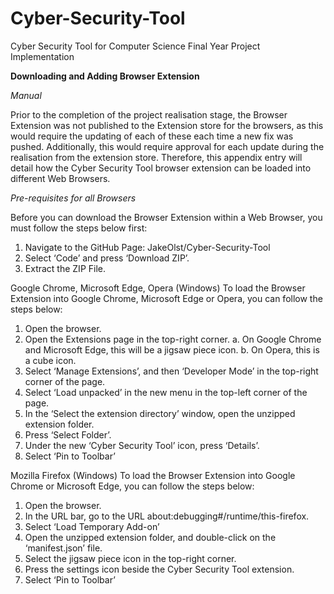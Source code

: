 # Cyber-Security-Tool
Cyber Security Tool for Computer Science Final Year Project Implementation

**Downloading and Adding Browser Extension**

*Manual*

Prior to the completion of the project realisation stage, the Browser Extension was not published to the Extension store for the browsers, as this would require the updating of each of these each time a new fix was pushed. Additionally, this would require approval for each update during the realisation from the extension store. Therefore, this appendix entry will detail how the Cyber Security Tool browser extension can be loaded into different Web Browsers.

*Pre-requisites for all Browsers*

Before you can download the Browser Extension within a Web Browser, you must follow the steps below first:
1.	Navigate to the GitHub Page: JakeOlst/Cyber-Security-Tool
2.	Select ‘Code’ and press ‘Download ZIP’.
3.	Extract the ZIP File.

Google Chrome, Microsoft Edge, Opera (Windows)
To load the Browser Extension into Google Chrome, Microsoft Edge or Opera, you can follow the steps below:
1.	Open the browser.
2.	Open the Extensions page in the top-right corner.
a.	On Google Chrome and Microsoft Edge, this will be a jigsaw piece icon.
b.	On Opera, this is a cube icon.
3.	Select ‘Manage Extensions’, and then ‘Developer Mode’ in the top-right corner of the page.
4.	Select ‘Load unpacked’ in the new menu in the top-left corner of the page.
5.	In the ‘Select the extension directory’ window, open the unzipped extension folder.
6.	Press ‘Select Folder’.
7.	Under the new ‘Cyber Security Tool’ icon, press ‘Details’.
8.	Select ‘Pin to Toolbar’

Mozilla Firefox (Windows)
To load the Browser Extension into Google Chrome or Microsoft Edge, you can follow the steps below:
1.	Open the browser.
2.	In the URL bar, go to the URL about:debugging#/runtime/this-firefox.
3.	Select ‘Load Temporary Add-on’
4.	Open the unzipped extension folder, and double-click on the ‘manifest.json’ file.
5.	Select the jigsaw piece icon in the top-right corner.
6.	Press the settings icon beside the Cyber Security Tool extension.
7.	Select ‘Pin to Toolbar’
